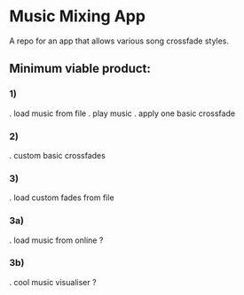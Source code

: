 # Music Mixing App
A repo for an app that allows various song crossfade styles.

## Minimum viable product:
### 1)
 . load music from file
 . play music
 . apply one basic crossfade
 
### 2)
 . custom basic crossfades

### 3)
 . load custom fades from file
  
### 3a)
 . load music from online ?
 
### 3b)
 .  cool music visualiser ?
